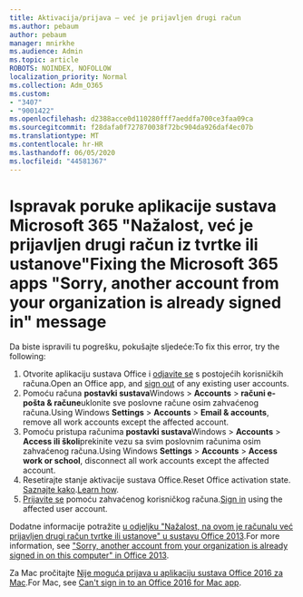 ```yaml
---
title: Aktivacija/prijava – već je prijavljen drugi račun
ms.author: pebaum
author: pebaum
manager: mnirkhe
ms.audience: Admin
ms.topic: article
ROBOTS: NOINDEX, NOFOLLOW
localization_priority: Normal
ms.collection: Adm_O365
ms.custom:
- "3407"
- "9001422"
ms.openlocfilehash: d2388acce0d110280fff7aeddfa700ce3faa09ca
ms.sourcegitcommit: f28dafa0f727870038f72bc904da926daf4ec07b
ms.translationtype: MT
ms.contentlocale: hr-HR
ms.lasthandoff: 06/05/2020
ms.locfileid: "44581367"
---
```

# <a name="fixing-the-microsoft-365-apps-sorry-another-account-from-your-organization-is-already-signed-in-message"></a><span data-ttu-id="3799a-102">Ispravak poruke aplikacije sustava Microsoft 365 "Nažalost, već je prijavljen drugi račun iz tvrtke ili ustanove"</span><span class="sxs-lookup"><span data-stu-id="3799a-102">Fixing the Microsoft 365 apps "Sorry, another account from your organization is already signed in" message</span></span>

<span data-ttu-id="3799a-103">Da biste ispravili tu pogrešku, pokušajte sljedeće:</span><span class="sxs-lookup"><span data-stu-id="3799a-103">To fix this error, try the following:</span></span>

1. <span data-ttu-id="3799a-104">Otvorite aplikaciju sustava Office i [odjavite se](https://support.office.com/article/5a20dc11-47e9-4b6f-945d-478cb6d92071) s postojećih korisničkih računa.</span><span class="sxs-lookup"><span data-stu-id="3799a-104">Open an Office app, and [sign out](https://support.office.com/article/5a20dc11-47e9-4b6f-945d-478cb6d92071) of any existing user accounts.</span></span>   
2. <span data-ttu-id="3799a-105">Pomoću računa **postavki sustava**Windows  >  **Accounts**  >  **računi e-pošta & račune**uklonite sve poslovne račune osim zahvaćenog računa.</span><span class="sxs-lookup"><span data-stu-id="3799a-105">Using Windows **Settings** > **Accounts** > **Email & accounts**, remove all work accounts except the affected account.</span></span> 
3. <span data-ttu-id="3799a-106">Pomoću pristupa računima **postavki sustava**Windows  >  **Accounts**  >  **Access ili školi**prekinite vezu sa svim poslovnim računima osim zahvaćenog računa.</span><span class="sxs-lookup"><span data-stu-id="3799a-106">Using Windows **Settings** > **Accounts** > **Access work or school**, disconnect all work accounts except the affected account.</span></span> 
4. <span data-ttu-id="3799a-107">Resetirajte stanje aktivacije sustava Office.</span><span class="sxs-lookup"><span data-stu-id="3799a-107">Reset Office activation state.</span></span> <span data-ttu-id="3799a-108">[Saznajte kako](https://docs.microsoft.com/office365/troubleshoot/activation/reset-office-365-proplus-activation-state
).</span><span class="sxs-lookup"><span data-stu-id="3799a-108">[Learn how](https://docs.microsoft.com/office365/troubleshoot/activation/reset-office-365-proplus-activation-state
).</span></span>
5. <span data-ttu-id="3799a-109">[Prijavite se](https://support.office.com/article/628ea040-f265-49de-b986-be09c3ebf8a9) pomoću zahvaćenog korisničkog računa.</span><span class="sxs-lookup"><span data-stu-id="3799a-109">[Sign in](https://support.office.com/article/628ea040-f265-49de-b986-be09c3ebf8a9) using the affected user account.</span></span> 

<span data-ttu-id="3799a-110">Dodatne informacije potražite [u odjeljku "Nažalost, na ovom je računalu već prijavljen drugi račun tvrtke ili ustanove" u sustavu Office 2013](https://docs.microsoft.com/office/troubleshoot/error-messages/another-account-already-signed-in).</span><span class="sxs-lookup"><span data-stu-id="3799a-110">For more information, see ["Sorry, another account from your organization is already signed in on this computer" in Office 2013](https://docs.microsoft.com/office/troubleshoot/error-messages/another-account-already-signed-in).</span></span>

<span data-ttu-id="3799a-111">Za Mac pročitajte [Nije moguća prijava u aplikaciju sustava Office 2016 za Mac](https://docs.microsoft.com/office365/troubleshoot/authentication/sign-in-to-office-2016-for-mac-fail).</span><span class="sxs-lookup"><span data-stu-id="3799a-111">For Mac, see [Can't sign in to an Office 2016 for Mac app](https://docs.microsoft.com/office365/troubleshoot/authentication/sign-in-to-office-2016-for-mac-fail).</span></span>